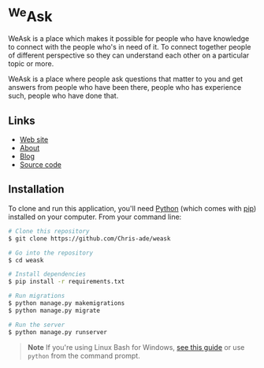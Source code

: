 # <sup>We</sup>Ask
<p>WeAsk is a place which makes it possible for people who have knowledge to connect with the people who's in need of it. To connect together people of different perspective so they can understand each other on a particular topic or more.</p>
<p>WeAsk is a place where people ask questions that matter to you and get answers from people who have been there, people who has experience such, people who have done that. </p>

## Links

* [Web site](https://weask.bytecodevision.tech/)
* [About](https://landing.bytecodevision.tech/)
* [Blog](https://weask.bytecodevision.tech/about/)
* [Source code](https://github.com/Chris-ade/weask)

## Installation

To clone and run this application, you'll need [Python](https://www.python.org/downloads/release/python-3111/) (which comes with [pip](https://pip.pypa.io/en/stable/)) installed on your computer. From your command line:

```bash
# Clone this repository
$ git clone https://github.com/Chris-ade/weask

# Go into the repository
$ cd weask

# Install dependencies
$ pip install -r requirements.txt

# Run migrations
$ python manage.py makemigrations
$ python manage.py migrate

# Run the server
$ python manage.py runserver
```

> **Note**
> If you're using Linux Bash for Windows, [see this guide](https://www.howtogeek.com/261575/how-to-run-graphical-linux-desktop-applications-from-windows-10s-bash-shell/) or use `python` from the command prompt.
